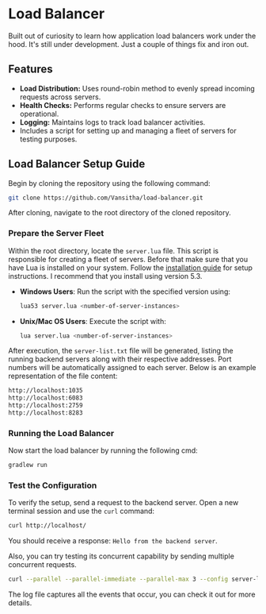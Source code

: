 # Load Balancer

Built out of curiosity to learn how application load balancers work under the hood.
It's still under development. Just a couple of things fix and iron out.

## Features

- <b>Load Distribution:</b> Uses round-robin method to evenly spread incoming requests across servers.
- <b>Health Checks:</b> Performs regular checks to ensure servers are operational.
- <b>Logging:</b> Maintains logs to track load balancer activities.
- Includes a script for setting up and managing a fleet of servers for testing purposes.

## Load Balancer Setup Guide

Begin by cloning the repository using the following command:

```bash
git clone https://github.com/Vansitha/load-balancer.git
```

After cloning, navigate to the root directory of the cloned repository.

### Prepare the Server Fleet

Within the root directory, locate the `server.lua` file. This script is responsible for creating a fleet of servers.
Before that make sure that you have Lua is installed on your system. Follow
the [installation guide](https://www.lua.org/start.html) for setup instructions. I recommend that you install using
version 5.3.

- **Windows Users**: Run the script with the specified version using:
  ```bash
  lua53 server.lua <number-of-server-instances>
  ```

- **Unix/Mac OS Users**: Execute the script with:
  ```bash
  lua server.lua <number-of-server-instances>
  ```

After execution, the ``server-list.txt`` file will be generated, listing the running backend servers along
with their respective addresses. Port numbers will be automatically assigned to each server. Below is an example
representation of the file content:

```bash
http://localhost:1035
http://localhost:6083
http://localhost:2759
http://localhost:8283
```

### Running the Load Balancer

Now start the load balancer by running the following cmd:

```bash
gradlew run
```

### Test the Configuration

To verify the setup, send a request to the backend server. Open a new terminal session and use the `curl` command:

```bash
curl http://localhost/
```

You should receive a response: `Hello from the backend server`.

Also, you can try testing its concurrent capability by sending multiple concurrent requests.

```bash
curl --parallel --parallel-immediate --parallel-max 3 --config server-list.txt
```

The log file captures all the events that occur, you can check it out for more details.